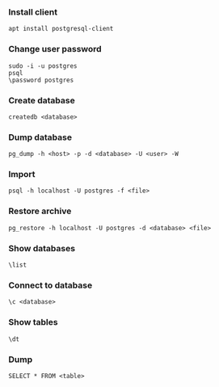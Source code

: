 ### Install client
```
apt install postgresql-client
```

### Change user password
```
sudo -i -u postgres
psql
\password postgres
```

### Create database
```
createdb <database>
```

### Dump database
```
pg_dump -h <host> -p -d <database> -U <user> -W
```

### Import
```
psql -h localhost -U postgres -f <file>
```

### Restore archive
```
pg_restore -h localhost -U postgres -d <database> <file>
```

### Show databases
```
\list
```

### Connect to database
```
\c <database>
```

### Show tables
```
\dt
```

### Dump
```
SELECT * FROM <table>
```

